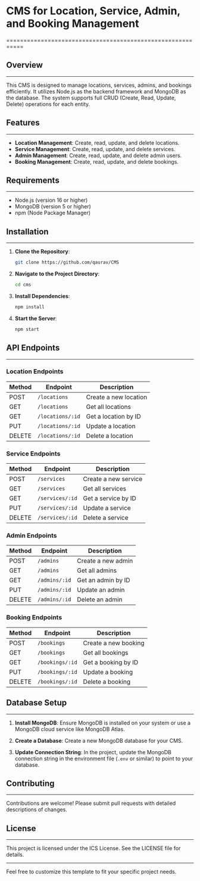 # CMS for Location, Service, Admin, and Booking Management
===========================================================

## Overview
-----------

This CMS is designed to manage locations, services, admins, and bookings efficiently. It utilizes Node.js as the backend framework and MongoDB as the database. The system supports full CRUD (Create, Read, Update, Delete) operations for each entity.

## Features
------------

- **Location Management**: Create, read, update, and delete locations.
- **Service Management**: Create, read, update, and delete services.
- **Admin Management**: Create, read, update, and delete admin users.
- **Booking Management**: Create, read, update, and delete bookings.

## Requirements
---------------

- Node.js (version 16 or higher)
- MongoDB (version 5 or higher)
- npm (Node Package Manager)

## Installation
------------

1. **Clone the Repository**:
   ```bash
   git clone https://github.com/qaurav/CMS
   ```

2. **Navigate to the Project Directory**:
   ```bash
   cd cms
   ```

3. **Install Dependencies**:
   ```bash
   npm install
   ```

4. **Start the Server**:
   ```bash
   npm start
   ```

## API Endpoints
----------------

### Location Endpoints

| Method | Endpoint         | Description               |
|--------|------------------|---------------------------|
| POST   | `/locations`     | Create a new location     |
| GET    | `/locations`     | Get all locations         |
| GET    | `/locations/:id` | Get a location by ID      |
| PUT    | `/locations/:id` | Update a location         |
| DELETE | `/locations/:id` | Delete a location         |

### Service Endpoints

| Method | Endpoint         | Description               |
|--------|------------------|---------------------------|
| POST   | `/services`      | Create a new service      |
| GET    | `/services`      | Get all services          |
| GET    | `/services/:id`  | Get a service by ID       |
| PUT    | `/services/:id`  | Update a service          |
| DELETE | `/services/:id`  | Delete a service          |

### Admin Endpoints

| Method | Endpoint         | Description               |
|--------|------------------|---------------------------|
| POST   | `/admins`        | Create a new admin         |
| GET    | `/admins`        | Get all admins            |
| GET    | `/admins/:id`    | Get an admin by ID        |
| PUT    | `/admins/:id`    | Update an admin            |
| DELETE | `/admins/:id`    | Delete an admin            |

### Booking Endpoints

| Method | Endpoint         | Description               |
|--------|------------------|---------------------------|
| POST   | `/bookings`      | Create a new booking       |
| GET    | `/bookings`      | Get all bookings           |
| GET    | `/bookings/:id`  | Get a booking by ID        |
| PUT    | `/bookings/:id`  | Update a booking           |
| DELETE | `/bookings/:id`  | Delete a booking           |

## Database Setup
-----------------

1. **Install MongoDB**:
   Ensure MongoDB is installed on your system or use a MongoDB cloud service like MongoDB Atlas.

2. **Create a Database**:
   Create a new MongoDB database for your CMS.

3. **Update Connection String**:
   In the project, update the MongoDB connection string in the environment file (`.env` or similar) to point to your database.

## Contributing
------------

Contributions are welcome! Please submit pull requests with detailed descriptions of changes.

## License
-------

This project is licensed under the ICS License. See the LICENSE file for details.

---

Feel free to customize this template to fit your specific project needs.

